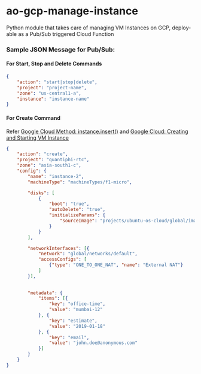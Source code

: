 # ao-gcp-manage-instance
Python module that takes care of managing VM Instances on GCP, deploy-able as a Pub/Sub triggered Cloud Function

### Sample JSON Message for Pub/Sub:
#### For Start, Stop and Delete Commands
```json
{
    "action": "start|stop|delete",
    "project": "project-name",
    "zone": "us-central1-a",
    "instance": "instance-name"
}
```

#### For Create Command
Refer [Google Cloud Method: instance.insert()](https://cloud.google.com/compute/docs/reference/rest/v1/instances/insert) and [Google Cloud: Creating and Starting VM Instance](https://cloud.google.com/compute/docs/instances/create-start-instance)
```json
{
    "action": "create",
    "project": "quantiphi-rtc",
    "zone": "asia-south1-c",
    "config": {
        "name": "instance-2",
        "machineType": "machineTypes/f1-micro",

        "disks": [
            {
                "boot": "true",
                "autoDelete": "true",
                "initializeParams": {
                    "sourceImage": "projects/ubuntu-os-cloud/global/images/family/ubuntu-1604-lts",
                }
            }
        ],

        "networkInterfaces": [{
            "network": "global/networks/default",
            "accessConfigs": [
                {"type": "ONE_TO_ONE_NAT", "name": "External NAT"}
            ]
        }],
        
        
        "metadata": {
            "items": [{
                "key": "office-time",
                "value": "mumbai-12"
            }, {
                "key": "estimate",
                "value": "2019-01-18"
            }, {
                "key": "email",
                "value": "john.doe@anonymous.com"
            }]
        }
    }
}
```
